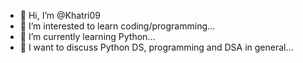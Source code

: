 - 👋 Hi, I’m @Khatri09
- 👀 I’m interested to learn coding/programming...
- 🌱 I’m currently learning Python...
- 💞️ I want to discuss Python DS, programming and DSA in general...


<!---
Khatri09/Khatri09 is a ✨ special ✨ repository because its `README.md` (this file) appears on your GitHub profile.
You can click the Preview link to take a look at your changes.
--->
